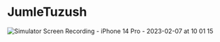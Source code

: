 # JumleTuzush
![Simulator Screen Recording - iPhone 14 Pro - 2023-02-07 at 10 01 15](https://user-images.githubusercontent.com/109949736/217121606-fe242048-937f-41c6-8b15-45a37b66e1f4.gif)
